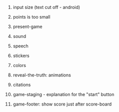 1. input size (text cut off - android)
1. points is too small
1. present-game
1. sound
1. speech
1. stickers

1. colors
1. reveal-the-truth: animations
1. citations
1. game-staging - explanation for the "start" button
1. game-footer: show score just after score-board
